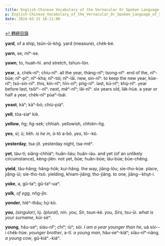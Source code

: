 ```yaml
---
title: English-Chinese Vocabulary of the Vernacular Or Spoken Language of Swatow (英漢汕頭方言口語詞典) / Y
p: English-Chinese_Vocabulary_of_the_Vernacular_Or_Spoken_Language_of_Swatow/Y
date: 2024-03-31 16:11:00
---
```


[↩️ 轉總目錄](/English-Chinese_Vocabulary_of_the_Vernacular_Or_Spoken_Language_of_Swatow)

**yard**, of a ship, tsûn-ûi-kǹg. yard (measure), che̍k-bé.

**yarn**, se; mîⁿ-se.

**yawn**, to, huah-hì. and stretch, tshun-lûn.

**year**, a, che̍k-nîⁿ; chiu-nîⁿ. all the year, thàng-nîⁿ; tsong-nîⁿ. end of the, nîⁿ-búe; nîⁿ-piⁿ; nîⁿ-kha; nîⁿ-tói; nîⁿ-lãi. new, sin-nîⁿ. to keep the new year, kùe-nîⁿ; tsò-sin-nîⁿ. this, kin-nîⁿ; hīn-nîⁿ; pńg-nîⁿ. last, kū-nîⁿ; khṳ̀-nîⁿ. year before last, tsôiⁿ--nîⁿ. next, mêⁿ-nîⁿ; lâi-nîⁿ. six years old, la̍k-hùe. a year or half a year, che̍k-nîⁿ pùaⁿ-tsái.

**yeast**, kàⁿ; kàⁿ-bó; chiú-piáⁿ.

**yell**, tōa-siaⁿ kiè.

**yellow**, n̂g; n̂g-sek; chhiah. yellowish, chhién-n̂g.

**yes**, sĩ; ũ; tie̍h. *is he in*, ũ-tõ a-bô. *yes*, tõ--kò.
<!--more-->
**yesterday**, tsa-ji̍t. yesterday night, tsa-mêⁿ.

**yet**, tàu-tí; siãng-chhiáⁿ; huân-liáu; huân-iáu. and yet (of an unlikely circumstance), kèng-jiên. not yet, būe; huân-būe; iáu-būe; būe-chêng.

**yield**, tâu-hâng; hâng-ho̍k; kui-hâng. the way, jiãng-lōu; sie-tho-kùe. place, jiãng-ūi; sie-tho-tsõ. yielding, khiam-jiãng; tho-jiãng. to one, jiãng--khṳt-i.

**yoke**, a, gû-taⁿ; gû-taⁿ-uaⁿ.

**yolk**, *of egg*, nñg-jîn.

**yonder**, hièⁿ-thâu; hṳ́-kò.

**you**, *(singular)*, lṳ́. *(plural)*, nín. *you, Sir*, tsun-kè. *you, Sirs*, tsu-ūi. *what is your surname*, kùi-sèⁿ.

**young**, hãu-seⁿ; siàu-nîⁿ; chíⁿ; iùⁿ; sòi. *I am a year younger than he*, uá sòi--i che̍k-hùe. *younger brother*, a-tĩ. *a young man*, hãu-seⁿ-kiáⁿ; siàu-nîⁿ-nâng. *a young cow*, gû-kiáⁿ.-kiáⁿ.